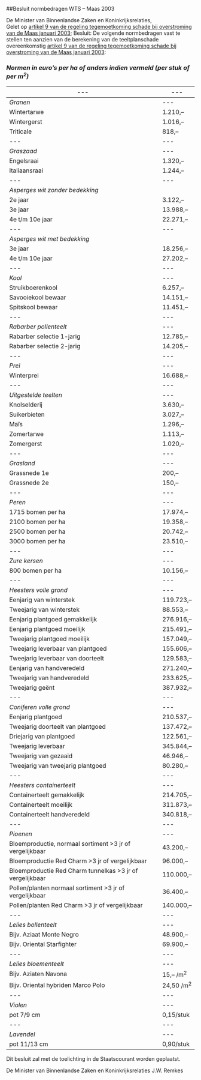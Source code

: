<meta http-equiv='Content-Type' content='text/html; charset=utf-8' />

##Besluit normbedragen WTS – Maas 2003

De Minister van Binnenlandse Zaken en Koninkrijksrelaties,  
Gelet op [artikel 9 van de regeling tegemoetkoming schade bij overstroming van de Maas januari 2003](../../../../../../../../ministeriele-regeling/regeling/tegemoetkoming/schade/bij/overstroming/van/de/maas/januari/2003/BWBR0014589/README.md);
Besluit:     De volgende normbedragen vast te stellen ten aanzien van de berekening van de teeltplanschade overeenkomstig [artikel 9 van de regeling tegemoetkoming schade bij overstroming van de Maas januari 2003](../../../../../../../../ministeriele-regeling/regeling/tegemoetkoming/schade/bij/overstroming/van/de/maas/januari/2003/BWBR0014589/README.md): 
### *Normen in euro’s per ha of anders indien vermeld (per stuk of per m<sup>2</sup>)* 

| --- | --- |
|---|---|
|  *Granen*   | --- |
| Wintertarwe  | 1.210,–  |
| Wintergerst  | 1.016,–  |
| Triticale  | 818,–  |
| --- | --- |
|  *Graszaad*   | --- |
| Engelsraai  | 1.320,–  |
| Italiaansraai  | 1.244,–  |
| --- | --- |
|  *Asperges wit zonder bedekking*   |
| 2e jaar  | 3.122,–  |
| 3e jaar  | 13.988,–  |
| 4e t/m 10e jaar  | 22.271,–  |
| --- | --- |
|  *Asperges wit met bedekking*   |
| 3e jaar  | 18.256,–  |
| 4e t/m 10e jaar  | 27.202,–  |
| --- | --- |
|  *Kool*   | --- |
| Struikboerenkool  | 6.257,–  |
| Savooiekool bewaar  | 14.151,–  |
| Spitskool bewaar  | 11.451,–  |
| --- | --- |
|  *Rabarber pollenteelt*   | --- |
| Rabarber selectie 1-jarig  | 12.785,–  |
| Rabarber selectie 2-jarig  | 14.205,–  |
| --- | --- |
|  *Prei*   | --- |
| Winterprei  | 16.688,–  |
| --- | --- |
|  *Uitgestelde teelten*   | --- |
| Knolselderij  | 3.630,–  |
| Suikerbieten  | 3.027,–  |
| Maïs  | 1.296,–  |
| Zomertarwe  | 1.113,–  |
| Zomergerst  | 1.020,–  |
| --- | --- |
|  *Grasland*   | --- |
| Grassnede 1e  | 200,–  |
| Grassnede 2e  | 150,–  |
| --- | --- |
|  *Peren*   | --- |
| 1715 bomen per ha  | 17.974,–  |
| 2100 bomen per ha  | 19.358,–  |
| 2500 bomen per ha  | 20.742,–  |
| 3000 bomen per ha  | 23.510,–  |
| --- | --- |
|  *Zure kersen*   | --- |
| 800 bomen per ha  | 10.156,–  |
| --- | --- |
|  *Heesters volle grond*   | --- |
| Eenjarig van winterstek  | 119.723,–  |
| Tweejarig van winterstek  | 88.553,–  |
| Eenjarig plantgoed gemakkelijk  | 276.916,–  |
| Eenjarig plantgoed moeilijk  | 215.491,–  |
| Tweejarig plantgoed moeilijk  | 157.049,–  |
| Tweejarig leverbaar van plantgoed  | 155.606,–  |
| Tweejarig leverbaar van doorteelt  | 129.583,–  |
| Eenjarig van handveredeld  | 271.240,–  |
| Tweejarig van handveredeld  | 233.625,–  |
| Tweejarig geënt  | 387.932,–  |
| --- | --- |
|  *Coniferen volle grond*   | --- |
| Eenjarig plantgoed  | 210.537,–  |
| Tweejarig doorteelt van plantgoed  | 137.472,–  |
| Driejarig van plantgoed  | 122.561,–  |
| Tweejarig leverbaar  | 345.844,–  |
| Tweejarig van gezaaid  | 46.946,–  |
| Tweejarig van tweejarig plantgoed  | 80.280,–  |
| --- | --- |
|  *Heesters containerteelt*   | --- |
| Containerteelt gemakkelijk  | 214.705,–  |
| Containerteelt moeilijk  | 311.873,–  |
| Containerteelt handveredeld  | 340.818,–  |
| --- | --- |
|  *Pioenen*   | --- |
| Bloemproductie, normaal sortiment >3 jr of vergelijkbaar  | 43.200,–  |
| Bloemproductie Red Charm >3 jr of vergelijkbaar  | 96.000,–  |
| Bloemproductie Red Charm tunnelkas >3 jr of vergelijkbaar  | 110.000,–  |
| Pollen/planten normaal sortiment >3 jr of vergelijkbaar  | 36.400,–  |
| Pollen/planten Red Charm >3 jr of vergelijkbaar  | 140.000,–  |
| --- | --- |
|  *Lelies bollenteelt*   | --- |
| Bijv. Aziaat Monte Negro  | 48.900,–  |
| Bijv. Oriental Starfighter  | 69.900,–  |
| --- | --- |
|  *Lelies bloementeelt*   | --- |
| Bijv. Aziaten Navona  | 15,– /m<sup>2</sup>   |
| Bijv. Oriental hybriden Marco Polo  | 24,50 /m<sup>2</sup>   |
| --- | --- |
|  *Violen*   | --- |
| pot 7/9 cm  | 0,15/stuk  |
| --- | --- |
|  *Lavendel*   | --- |
| pot 11/13 cm  | 0,90/stuk  |

Dit besluit zal met de toelichting in de Staatscourant worden geplaatst.   

De 
Minister van Binnenlandse Zaken en Koninkrijksrelaties 
J.W. Remkes      
